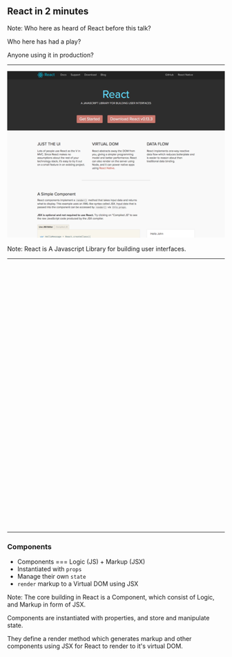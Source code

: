 ## React in 2 minutes

Note:
Who here as heard of React before this talk?

Who here has had a play?

Anyone using it in production?

---

![react](../../images/react.png)<!-- .element: width="800" -->

Note:
React is A Javascript Library for building user interfaces. 

---

<iframe height='600' scrolling='no' data-src='//codepen.io/vimto/embed/qdyJKO/?height=600&theme-id=17023&default-tab=js' frameborder='no' allowtransparency='true' allowfullscreen='true' style='width: 100%;'>See the Pen <a href='http://codepen.io/vimto/pen/qdyJKO/'>qdyJKO</a> by Vimal Jobanputra (<a href='http://codepen.io/vimto'>@vimto</a>) on <a href='http://codepen.io'>CodePen</a>.
</iframe>

---

### Components
- Components === Logic (JS) + Markup (JSX)
- Instantiated with `props`
- Manage their own `state`
- `render` markup to a Virtual DOM using JSX

Note:
The core building in React is a Component, which consist of Logic, and Markup in form of JSX.

Components are instantiated with properties, and store and manipulate state.

They define a render method which generates markup and other components using JSX for React to render to it's virtual DOM.
